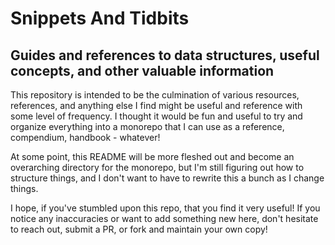 # Snippets And Tidbits
## Guides and references to data structures, useful concepts, and other valuable information

This repository is intended to be the culmination of various resources, references, and anything else I find might be useful and reference with some level of frequency. I thought it would be fun and useful to try and organize everything into a monorepo that I can use as a reference, compendium, handbook - whatever!

At some point, this README will be more fleshed out and become an overarching directory for the monorepo, but I'm still figuring out how to structure things, and I don't want to have to rewrite this a bunch as I change things.

I hope, if you've stumbled upon this repo, that you find it very useful! If you notice any inaccuracies or want to add something new here, don't hesitate to reach out, submit a PR, or fork and maintain your own copy!
